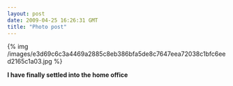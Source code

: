 ```yaml
---
layout: post
date: 2009-04-25 16:26:31 GMT
title: "Photo post"
---
```

{% img /images/e3d69c6c3a4469a2885c8eb386bfa5de8c7647eea72038c1bfc6eed2165c1a03.jpg %}

<b>I have finally settled into the home office</b>